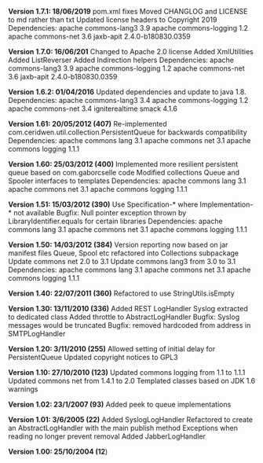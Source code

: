 **Version 1.7.1: 18/06/2019**
pom.xml fixes
Moved CHANGLOG and LICENSE to md rather than txt
Updated license headers to Copyright 2019
Dependencies: apache commons-lang3 3.9
              apache commons-logging 1.2
              apache commons-net 3.6
              jaxb-apit 2.4.0-b180830.0359

**Version 1.7.0: 16/06/201**
Changed to Apache 2.0 license
Added XmlUtilities
Added ListReverser
Added Indirection helpers
Dependencies: apache commons-lang3 3.9
              apache commons-logging 1.2
              apache commons-net 3.6
              jaxb-apit 2.4.0-b180830.0359

**Version 1.6.2: 01/04/2016**
Updated dependencies and update to java 1.8.
Dependencies: apache commons-lang3 3.4
              apache commons-logging 1.2
              apache commons-net 3.4
              igniterealtime smack 4.1.6

**Version 1.61: 20/05/2012 (407)**
Re-implemented com.ceridwen.util.collection.PersistentQueue for backwards compatibility
Dependencies: apache commons lang 3.1
              apache commons net 3.1
              apache commons logging 1.1.1 

**Version 1.60: 25/03/2012 (400)**
Implemented more resilient persistent queue based on com.gaborcselle code
Modified collections Queue and Spooler interfaces to templates
Dependencies: apache commons lang 3.1
              apache commons net 3.1
              apache commons logging 1.1.1 

**Version 1.51: 15/03/2012 (390)**
Use Specification-* where Implementation-* not available
Bugfix: Null pointer exception thrown by LibraryIdentifier.equals for certain libraries
Dependencies: apache commons lang 3.1
              apache commons net 3.1
              apache commons logging 1.1.1 

**Version 1.50: 14/03/2012 (384)**
Version reporting now based on jar manifest files
Queue, Spool etc refactored into Collections subpackage
Update commons net 2.0 to 3.1
Update commons lang3 from 3.0 to 3.1
Dependencies: apache commons lang 3.1
              apache commons net 3.1
              apache commons logging 1.1.1 

**Version 1.40: 22/07/2011 (360)**
Refactored to use StringUtils.isEmpty

**Version 1.30: 13/11/2010 (336)**
Added REST LogHandler
Syslog extracted to dedicated class
Added throttle to AbstractLogHandler
Bugfix: Syslog messages would be truncated
Bugfix: removed hardcoded from address in SMTPLogHandler

**Version 1.20: 3/11/2010 (255)**
Allowed setting of initial delay for PersistentQueue
Updated copyright notices to GPL3

**Version 1.10: 27/10/2010 (123)**
Updated commons logging from 1.1 to 1.1.1
Updated commons net from 1.4.1 to 2.0
Templated classes based on JDK 1.6 warnings

**Version 1.02: 23/1/2007 (93)**
Added peek to queue implementations

**Version 1.01: 3/6/2005 (22)**
Added SyslogLogHandler
Refactored to create an AbstractLogHandler with the main publish method
Exceptions when reading no longer prevent removal
Added JabberLogHandler

**Version 1.00: 25/10/2004 (12**)